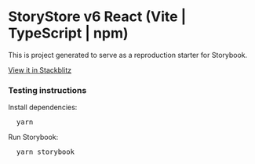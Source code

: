 <h1>StoryStore v6 React (Vite | TypeScript | npm)</h1>

<p>
  This is project generated to serve as a reproduction starter for Storybook.
</p>

<a  href="https://stackblitz.com/github/storybookjs/sandboxes/tree/next/internal/ssv6-vite/after-storybook?preset=node=">
  View it in Stackblitz
</a>

<h3>Testing instructions</h3>

<p>Install dependencies:</p>
<pre>
  yarn
</pre>

<p>Run Storybook:</p>
<pre>
  yarn storybook
</pre>
